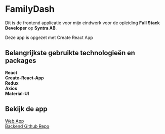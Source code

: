 # FamilyDash

Dit is de frontend applicatie voor mijn eindwerk voor de opleiding **Full Stack Developer** op **Syntra AB**.

Deze app is opgezet met Create React App

## Belangrijkste gebruikte technologieën en packages

**React**<br/>
**Create-React-App**<br/>
**Redux**<br/>
**Axios**<br/>
**Material-UI**<br/>

## Bekijk de app

[Web App](https://familydash.surge.sh)<br/>
[Backend Github Repo](https://github.com/nathanziarczyk/family-dash)
